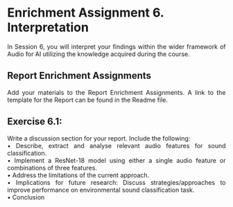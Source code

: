 # Enrichment Assignment 6. Interpretation

<p align = "justify">In Session 6, you will interpret your findings within the wider framework of Audio for AI utilizing the knowledge acquired during the course. 

## Report Enrichment Assignments 

<p align = "justify">Add your materials to the Report Enrichment Assignments. A link to the template for the Report can be found in the Readme file. 

## Exercise 6.1:
<p align = "justify">Write a discussion section for your report. Include the following:
<br>
•	Describe, extract and analyse relevant audio features for sound classification.
<br>
•	Implement a ResNet-18 model using either a single audio feature or combinations of three features. 
<br>
•	Address the limitations of the current approach. 
<br>
•	Implications for future research: Discuss strategies/approaches to improve performance on environmental sound classification task.
<br> 
•	Conclusion
